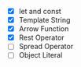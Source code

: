 - [x] let and const
- [x] Template String
- [x] Arrow Function
- [x] Rest Operator
- [ ] Spread Operator
- [ ] Object Literal
